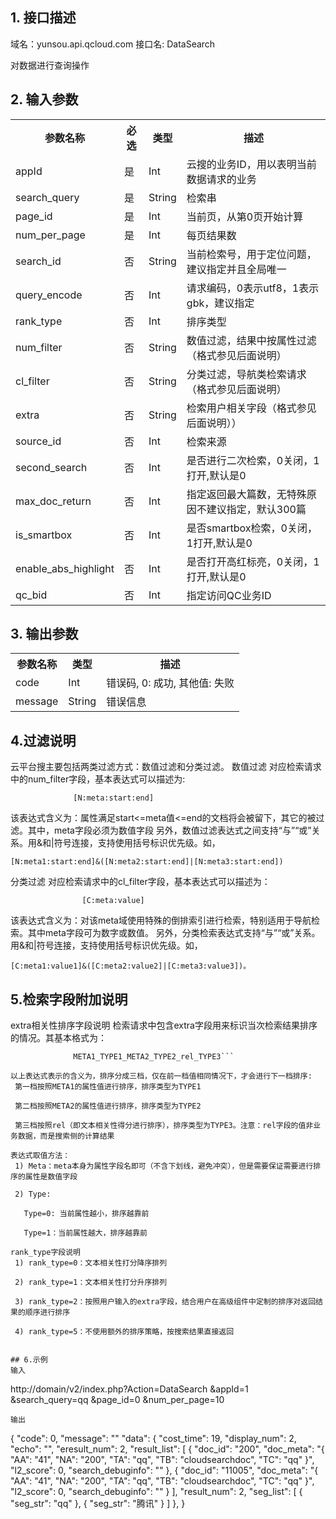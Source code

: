 ## 1. 接口描述

域名：yunsou.api.qcloud.com
接口名: DataSearch

对数据进行查询操作

## 2. 输入参数

<table class="t"><tbody><tr>
<th><b>参数名称</b></th>
<th><b>必选</b></th>
<th><b>类型</b></th>
<th><b>描述</b></th>
<tr>
<td> appId
<td> 是
<td> Int
<td> 云搜的业务ID，用以表明当前数据请求的业务
<tr>
<td> search_query
<td> 是
<td> String
<td> 检索串
<tr>
<td> page_id
<td> 是
<td> Int
<td> 当前页，从第0页开始计算
<tr>
<td> num_per_page
<td> 是
<td> Int
<td> 每页结果数
<tr>
<td> search_id
<td> 否
<td> String
<td> 当前检索号，用于定位问题，建议指定并且全局唯一
<tr>
<td> query_encode
<td> 否
<td> Int
<td> 请求编码，0表示utf8，1表示gbk，建议指定
<tr>
<td> rank_type
<td> 否
<td> Int
<td> 排序类型
<tr>
<td> num_filter
<td> 否
<td> String
<td> 数值过滤，结果中按属性过滤（格式参见后面说明）
<tr>
<td> cl_filter
<td> 否
<td> String
<td> 分类过滤，导航类检索请求（格式参见后面说明）
<tr>
<td> extra
<td> 否
<td> String
<td> 检索用户相关字段（格式参见后面说明））
<tr>
<td> source_id
<td> 否
<td> Int
<td> 检索来源
<tr>
<td> second_search
<td> 否
<td> Int
<td> 是否进行二次检索，0关闭，1打开,默认是0
<tr>
<td> max_doc_return
<td> 否
<td> Int
<td> 指定返回最大篇数，无特殊原因不建议指定，默认300篇
<tr>
<td> is_smartbox
<td> 否
<td> Int
<td> 是否smartbox检索，0关闭，1打开,默认是0
<tr>
<td> enable_abs_highlight
<td> 否
<td> Int
<td> 是否打开高红标亮，0关闭，1打开,默认是0
<tr>
<td> qc_bid
<td> 否
<td> Int
<td> 指定访问QC业务ID
</tbody></table>



## 3. 输出参数
<table class="t"><tbody><tr>
<th><b>参数名称</b></th>
<th><b>类型</b></th>
<th><b>描述</b></th>
<tr>
<td> code
<td> Int
<td> 错误码, 0: 成功, 其他值: 失败
</tr>
<tr>
<td> message</td>
<td> String</td>
<td> 错误信息
</td>
</tr>
 </tbody></table>


## 4.过滤说明

云平台搜主要包括两类过滤方式：数值过滤和分类过滤。
数值过滤
对应检索请求中的num_filter字段，基本表达式可以描述为:
```
              [N:meta:start:end]
```
该表达式含义为：属性满足start<=meta值<=end的文档将会被留下，其它的被过滤。其中，meta字段必须为数值字段
另外，数值过滤表达式之间支持“与”“或”关系。用&和|符号连接，支持使用括号标识优先级。如，
```
[N:meta1:start:end]&([N:meta2:start:end]|[N:meta3:start:end])
```
分类过滤
对应检索请求中的cl_filter字段，基本表达式可以描述为：
```
                [C:meta:value]
```
该表达式含义为：对该meta域使用特殊的倒排索引进行检索，特别适用于导航检索。其中meta字段可为数字或数值。
另外，分类检索表达式支持“与”“或”关系。用&和|符号连接，支持使用括号标识优先级。如，
```
[C:meta1:value1]&([C:meta2:value2]|[C:meta3:value3])。
```

## 5.检索字段附加说明

extra相关性排序字段说明
检索请求中包含extra字段用来标识当次检索结果排序的情况。其基本格式为：
```
              META1_TYPE1_META2_TYPE2_rel_TYPE3```

以上表达式表示的含义为，排序分成三档，仅在前一档值相同情况下，才会进行下一档排序:
 第一档按照META1的属性值进行排序，排序类型为TYPE1

 第二档按照META2的属性值进行排序，排序类型为TYPE2

 第三档按照rel（即文本相关性得分进行排序），排序类型为TYPE3。注意：rel字段的值非业务数据，而是搜索侧的计算结果

表达式取值方法：
 1) Meta：meta本身为属性字段名即可（不含下划线，避免冲突），但是需要保证需要进行排序的属性是数值字段

 2) Type:

   Type=0: 当前属性越小，排序越靠前

   Type=1：当前属性越大，排序越靠前

rank_type字段说明
 1) rank_type=0：文本相关性打分降序排列

 2) rank_type=1：文本相关性打分升序排列

 3) rank_type=2：按照用户输入的extra字段，结合用户在高级组件中定制的排序对返回结果的顺序进行排序

 4) rank_type=5：不使用额外的排序策略，按搜索结果直接返回


## 6.示例
输入
```
 http://domain/v2/index.php?Action=DataSearch
 &appId=1
 &search_query=qq
 &page_id=0
&num_per_page=10
 ```
输出
```
{
    "code": 0,
    "message": ""
    "data": {
        "cost_time": 19,
        "display_num": 2,
        "echo": "",
        "eresult_num": 2,
        "result_list": [
            {
                "doc_id": "200",
                "doc_meta": "{
                              "AA": "41",
                              "NA": "200",
                              "TA": "qq",
                              "TB": "cloudsearchdoc",
                              "TC": "qq"
                              }",
                "l2_score": 0,
                "search_debuginfo": ""
            },
            {
                "doc_id": "11005",
                "doc_meta": "{
                              "AA": "41",
                              "NA": "200",
                              "TA": "qq",
                              "TB": "cloudsearchdoc",
                              "TC": "qq"
                                   }",
                "l2_score": 0,
                "search_debuginfo": ""
            }
        ],
        "result_num": 2,
        "seg_list": [
            {
                "seg_str": "qq"
            },
            {
                "seg_str": "腾讯"
            }
        ]
    },
}
```
